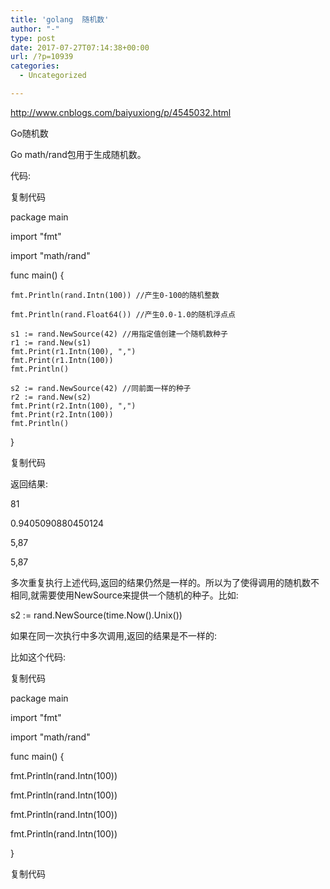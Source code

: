 ```yaml
---
title: 'golang  随机数'
author: "-"
type: post
date: 2017-07-27T07:14:38+00:00
url: /?p=10939
categories:
  - Uncategorized

---
```

http://www.cnblogs.com/baiyuxiong/p/4545032.html

Go随机数
  
Go math/rand包用于生成随机数。

代码: 

复制代码
  
package main

import "fmt"
  
import "math/rand"

func main() {

    fmt.Println(rand.Intn(100)) //产生0-100的随机整数
    
    fmt.Println(rand.Float64()) //产生0.0-1.0的随机浮点点
    
    s1 := rand.NewSource(42) //用指定值创建一个随机数种子
    r1 := rand.New(s1)
    fmt.Print(r1.Intn(100), ",")
    fmt.Print(r1.Intn(100))
    fmt.Println()
    
    s2 := rand.NewSource(42) //同前面一样的种子
    r2 := rand.New(s2)
    fmt.Print(r2.Intn(100), ",")
    fmt.Print(r2.Intn(100))
    fmt.Println()
    

}
  
复制代码

返回结果: 

81

0.9405090880450124

5,87

5,87

多次重复执行上述代码,返回的结果仍然是一样的。所以为了使得调用的随机数不相同,就需要使用NewSource来提供一个随机的种子。比如: 

s2 := rand.NewSource(time.Now().Unix())

如果在同一次执行中多次调用,返回的结果是不一样的: 

比如这个代码: 

复制代码
  
package main

import "fmt"
  
import "math/rand"

func main() {
      
fmt.Println(rand.Intn(100))
      
fmt.Println(rand.Intn(100))
      
fmt.Println(rand.Intn(100))
      
fmt.Println(rand.Intn(100))
  
}
  
复制代码